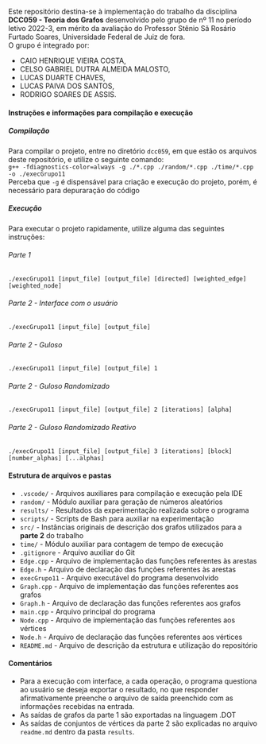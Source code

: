 Este repositório destina-se à implementação do trabalho da disciplina **DCC059 - Teoria dos Grafos** desenvolvido pelo grupo de nº 11 no período letivo 2022-3, em mérito da avaliação do Professor Stênio Sã Rosário Furtado Soares, Universidade Federal de Juiz de fora.<br/>
O grupo é integrado por:
* CAIO HENRIQUE VIEIRA COSTA, 
* CELSO GABRIEL DUTRA ALMEIDA MALOSTO,
* LUCAS DUARTE CHAVES,
* LUCAS PAIVA DOS SANTOS,
* RODRIGO SOARES DE ASSIS.

#### Instruções e informações para compilação e execução

##### Compilação
Para compilar o projeto, entre no diretório `dcc059`, em que estão os arquivos deste repositório, e utilize o seguinte comando: <br/>
`g++ -fdiagnostics-color=always -g ./*.cpp ./random/*.cpp ./time/*.cpp -o ./execGrupo11` <br/>
Perceba que `-g` é dispensável para criação e execução do projeto, porém, é necessário para depuraração do código

##### Execução
Para executar o projeto rapidamente, utilize alguma das seguintes instruções:
###### Parte 1
`./execGrupo11 [input_file] [output_file] [directed] [weighted_edge] [weighted_node]`
###### Parte 2 - Interface com o usuário
`./execGrupo11 [input_file] [output_file]`
###### Parte 2 - Guloso
`./execGrupo11 [input_file] [output_file] 1`
###### Parte 2 - Guloso Randomizado
`./execGrupo11 [input_file] [output_file] 2 [iterations] [alpha]`
###### Parte 2 - Guloso Randomizado Reativo
`./execGrupo11 [input_file] [output_file] 3 [iterations] [block] [number_alphas] [...alphas]`

#### Estrutura de arquivos e pastas
* `.vscode/` - Arquivos auxiliares para compilação e execução pela IDE
* `random/` - Módulo auxiliar para geração de números aleatórios
* `results/` - Resultados da experimentação realizada sobre o programa
* `scripts/` - Scripts de Bash para auxiliar na experimentação
* `src/` - Instâncias originais de descrição dos grafos utilizados para a **parte 2** do trabalho
* `time/` - Módulo auxiliar para contagem de tempo de execução
* `.gitignore` - Arquivo auxiliar do Git
* `Edge.cpp` - Arquivo de implementação das funções referentes às arestas
* `Edge.h` - Arquivo de declaração das funções referentes às arestas
* `execGrupo11` - Arquivo executável do programa desenvolvido
* `Graph.cpp` - Arquivo de implementação das funções referentes aos grafos
* `Graph.h` - Arquivo de declaração das funções referentes aos grafos
* `main.cpp` - Arquivo principal do programa
* `Node.cpp` - Arquivo de implementação das funções referentes aos vértices
* `Node.h` - Arquivo de declaração das funções referentes aos vértices
* `README.md` - Arquivo de descrição da estrutura e utilização do repositório

#### Comentários
* Para a execução com interface, a cada operação, o programa questiona ao usuário se deseja exportar o resultado, no que responder afirmativamente preenche o arquivo de saída preenchido com as informações recebidas na entrada.
* As saídas de grafos da parte 1 são exportadas na linguagem .DOT
* As saídas de conjuntos de vértices da parte 2 são explicadas no arquivo `readme.md` dentro da pasta `results`.
